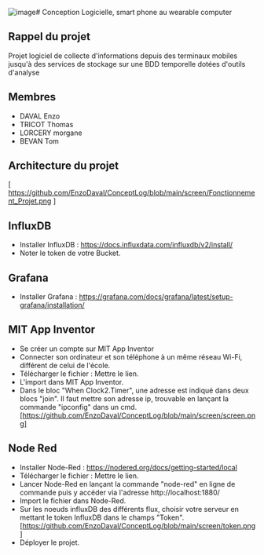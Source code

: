 ![image](https://github.com/EnzoDaval/ConceptLog/assets/90778683/5c66ea86-d434-4660-850a-ff95029d42ee)# Conception Logicielle, smart phone au wearable computer

## Rappel du projet

Projet logiciel de collecte d'informations depuis des terminaux mobiles jusqu'à des services de stockage sur une BDD temporelle dotées d'outils d'analyse


## Membres

- DAVAL Enzo
- TRICOT Thomas
- LORCERY morgane
- BEVAN Tom


## Architecture du projet
[ https://github.com/EnzoDaval/ConceptLog/blob/main/screen/Fonctionnement_Projet.png ]


## InfluxDB

- Installer InfluxDB : https://docs.influxdata.com/influxdb/v2/install/
- Noter le token de votre Bucket.


## Grafana

- Installer Grafana : https://grafana.com/docs/grafana/latest/setup-grafana/installation/


## MIT App Inventor

- Se créer un compte sur MIT App Inventor
- Connecter son ordinateur et son téléphone à un même réseau Wi-Fi, différent de celui de l'école.
- Télécharger le fichier : Mettre le lien.
- L'import dans MIT App Inventor.
- Dans le bloc "When Clock2.Timer", une adresse est indiqué dans deux blocs "join". Il faut mettre son adresse ip, trouvable en lançant la commande "ipconfig" dans un cmd. [https://github.com/EnzoDaval/ConceptLog/blob/main/screen/screen.png]


## Node Red

- Installer Node-Red : https://nodered.org/docs/getting-started/local
- Télécharger le fichier : Mettre le lien.
- Lancer Node-Red en lançant la commande "node-red" en ligne de commande puis y accéder via l'adresse http://localhost:1880/
- Import le fichier dans Node-Red.
- Sur les noeuds influxDB des différents flux, choisir votre serveur en mettant le token InfluxDB dans le champs "Token". [https://github.com/EnzoDaval/ConceptLog/blob/main/screen/token.png]
- Déployer le projet.
